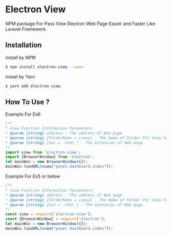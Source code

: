 # Electron View

NPM package For Pass View Electron Web Page Easier and Faster Like Laravel Framework.


## Installation

install by NPM 

```bash
$ npm install electron-view --save
```

install by Yarn 

```bash
$ yarn add electron-view
```

## How To Use ? 

Example For Es6

```javascript
/**
* View Function Information Parameters
* @param {string} address - The address of Web page 
* @param {string} {folderName = views} - The Name of Folder For View Folder Default = 
* @param {string} {ext = .html } - The extension of Web page
*/
import view from 'electron-view';
import {BrowserWindow} from 'electron';
let mainWin = new BrowserWindow({});
mainWin.loadURL(view("panel.dashboard.index"));
```

Example For Es5 or below

```javascript
/**
* View Function Information Parameters
* @param {string} address - The address of Web page 
* @param {string} {folderName = views} - The Name of Folder For View Folder Default = 
* @param {string} {ext = .html } - The extension of Web page
*/
const view = require('electron-view');
const {BrowserWindow} = require('electron');
let mainWin = new BrowserWindow({});
mainWin.loadURL(view("panel.dashboard.index"));
```



